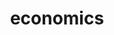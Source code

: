 ---
layout: basic
images: economics.png
thumbnail: economics.png
title: economics
col-width: 1
img-col-width: 1
---
